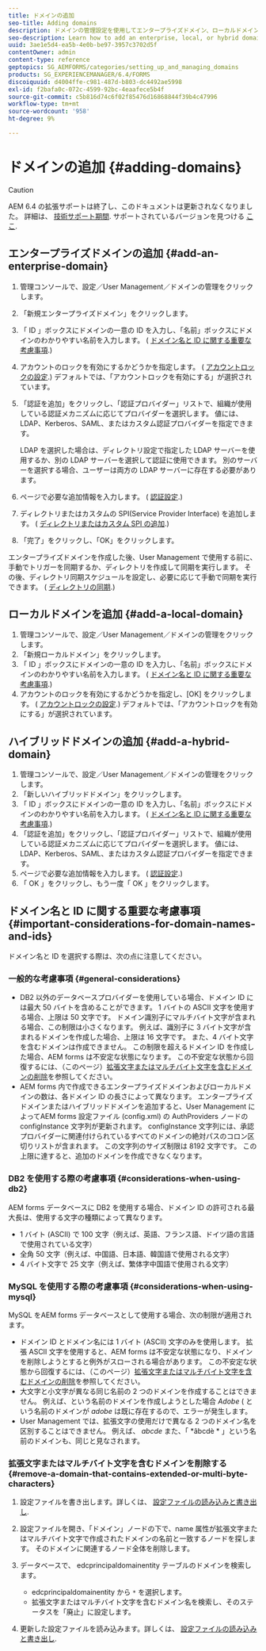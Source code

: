 ```yaml
---
title: ドメインの追加
seo-title: Adding domains
description: ドメインの管理設定を使用してエンタープライズドメイン、ローカルドメインまたはハイブリッドドメインを追加する方法と、ドメイン名および ID に関する一般的な考慮事項について説明します。
seo-description: Learn how to add an enterprise, local, or hybrid domain using Domain Management settings and general considerations for domain names and IDs.
uuid: 3ae1e5d4-ea5b-4e0b-be97-3957c3702d5f
contentOwner: admin
content-type: reference
geptopics: SG_AEMFORMS/categories/setting_up_and_managing_domains
products: SG_EXPERIENCEMANAGER/6.4/FORMS
discoiquuid: d4004ffe-c981-487d-b803-dc4492ae5998
exl-id: f2bafa0c-072c-4599-92bc-4eaafece5b4f
source-git-commit: c5b816d74c6f02f85476d16868844f39b4c47996
workflow-type: tm+mt
source-wordcount: '958'
ht-degree: 9%

---
```


# ドメインの追加 {#adding-domains}

>[!CAUTION]
>
>AEM 6.4 の拡張サポートは終了し、このドキュメントは更新されなくなりました。 詳細は、 [技術サポート期間](https://helpx.adobe.com/jp/support/programs/eol-matrix.html). サポートされているバージョンを見つける [ここ](https://experienceleague.adobe.com/docs/?lang=ja).

## エンタープライズドメインの追加 {#add-an-enterprise-domain}

1. 管理コンソールで、設定／User Management／ドメインの管理をクリックします。
1. 「新規エンタープライズドメイン」をクリックします。
1. 「 ID 」ボックスにドメインの一意の ID を入力し、「名前」ボックスにドメインのわかりやすい名前を入力します。 ( [ドメイン名と ID に関する重要な考慮事項](adding-domains.md#important-considerations-for-domain-names-and-ids).)
1. アカウントのロックを有効にするかどうかを指定します。 ( [アカウントロックの設定](/help/forms/using/admin-help/configure-account-locking-settings.md#configure-account-locking-settings).) デフォルトでは、「アカウントロックを有効にする」が選択されています。
1. 「認証を追加」をクリックし、「認証プロバイダー」リストで、組織が使用している認証メカニズムに応じてプロバイダーを選択します。 値には、LDAP、Kerberos、SAML、またはカスタム認証プロバイダーを指定できます。

   LDAP を選択した場合は、ディレクトリ設定で指定した LDAP サーバーを使用するか、別の LDAP サーバーを選択して認証に使用できます。 別のサーバーを選択する場合、ユーザーは両方の LDAP サーバーに存在する必要があります。

1. ページで必要な追加情報を入力します。 ( [認証設定](/help/forms/using/admin-help/configuring-authentication-providers.md#authentication-settings).)
1. ディレクトリまたはカスタムの SPI(Service Provider Interface) を追加します。 ( [ディレクトリまたはカスタム SPI の追加](/help/forms/using/admin-help/configuring-directories.md#adding-directories-or-custom-spis).)
1. 「完了」をクリックし、「OK」をクリックします。

エンタープライズドメインを作成した後、User Management で使用する前に、手動でトリガーを同期するか、ディレクトリを作成して同期を実行します。 その後、ディレクトリ同期スケジュールを設定し、必要に応じて手動で同期を実行できます。 ( [ディレクトリの同期](/help/forms/using/admin-help/synchronizing-directories.md#synchronizing-directories).)

## ローカルドメインを追加 {#add-a-local-domain}

1. 管理コンソールで、設定／User Management／ドメインの管理をクリックします。
1. 「新規ローカルドメイン」をクリックします。
1. 「 ID 」ボックスにドメインの一意の ID を入力し、「名前」ボックスにドメインのわかりやすい名前を入力します。 ( [ドメイン名と ID に関する重要な考慮事項](adding-domains.md#important-considerations-for-domain-names-and-ids).)
1. アカウントのロックを有効にするかどうかを指定し、[OK] をクリックします。 ( [アカウントロックの設定](/help/forms/using/admin-help/configure-account-locking-settings.md#configure-account-locking-settings).) デフォルトでは、「アカウントロックを有効にする」が選択されています。

## ハイブリッドドメインの追加 {#add-a-hybrid-domain}

1. 管理コンソールで、設定／User Management／ドメインの管理をクリックします。
1. 「新しいハイブリッドドメイン」をクリックします。
1. 「 ID 」ボックスにドメインの一意の ID を入力し、「名前」ボックスにドメインのわかりやすい名前を入力します。 ( [ドメイン名と ID に関する重要な考慮事項](adding-domains.md#important-considerations-for-domain-names-and-ids).)
1. 「認証を追加」をクリックし、「認証プロバイダー」リストで、組織が使用している認証メカニズムに応じてプロバイダーを選択します。 値には、LDAP、Kerberos、SAML、またはカスタム認証プロバイダーを指定できます。
1. ページで必要な追加情報を入力します。 ( [認証設定](/help/forms/using/admin-help/configuring-authentication-providers.md#authentication-settings).)
1. 「 OK 」をクリックし、もう一度「 OK 」をクリックします。

## ドメイン名と ID に関する重要な考慮事項 {#important-considerations-for-domain-names-and-ids}

ドメイン名と ID を選択する際は、次の点に注意してください。

### 一般的な考慮事項 {#general-considerations}

* DB2 以外のデータベースプロバイダーを使用している場合、ドメイン ID には最大 50 バイトを含めることができます。 1 バイトの ASCII 文字を使用する場合、上限は 50 文字です。 ドメイン識別子にマルチバイト文字が含まれる場合、この制限は小さくなります。 例えば、識別子に 3 バイト文字が含まれるドメインを作成した場合、上限は 16 文字です。 また、4 バイト文字を含むドメインは作成できません。 この制限を超えるドメイン ID を作成した場合、AEM forms は不安定な状態になります。 この不安定な状態から回復するには、（このページ）[拡張文字またはマルチバイト文字を含むドメインの削除](adding-domains.md#remove-a-domain-that-contains-extended-or-multi-byte-characters)を参照してください。
* AEM forms 内で作成できるエンタープライズドメインおよびローカルドメインの数は、各ドメイン ID の長さによって異なります。 エンタープライズドメインまたはハイブリッドドメインを追加すると、User Management によってAEM forms 設定ファイル (config.xml) の AuthProviders ノードの configInstance 文字列が更新されます。 configInstance 文字列には、承認プロバイダーに関連付けられているすべてのドメインの絶対パスのコロン区切りリストが含まれます。 この文字列のサイズ制限は 8192 文字です。 この上限に達すると、追加のドメインを作成できなくなります。

### DB2 を使用する際の考慮事項 {#considerations-when-using-db2}

AEM forms データベースに DB2 を使用する場合、ドメイン ID の許可される最大長は、使用する文字の種類によって異なります。

* 1 バイト (ASCII) で 100 文字（例えば、英語、フランス語、ドイツ語の言語で使用されている文字）
* 全角 50 文字（例えば、中国語、日本語、韓国語で使用される文字）
* 4 バイト文字で 25 文字（例えば、繁体字中国語で使用される文字）

### MySQL を使用する際の考慮事項 {#considerations-when-using-mysql}

MySQL をAEM forms データベースとして使用する場合、次の制限が適用されます。

* ドメイン ID とドメイン名には 1 バイト (ASCII) 文字のみを使用します。 拡張 ASCII 文字を使用すると、AEM forms は不安定な状態になり、ドメインを削除しようとすると例外がスローされる場合があります。 この不安定な状態から回復するには、（このページ）[拡張文字またはマルチバイト文字を含むドメインの削除](adding-domains.md#remove-a-domain-that-contains-extended-or-multi-byte-characters)を参照してください。
* 大文字と小文字が異なる同じ名前の 2 つのドメインを作成することはできません。 例えば、という名前のドメインを作成しようとした場合 *Adobe* ( という名前のドメインが *adobe* は既に存在するので、エラーが発生します。
* User Management では、拡張文字の使用だけで異なる 2 つのドメイン名を区別することはできません。 例えば、 *abcde* また、「 *âbcdè * 」という名前のドメインも、同じと見なされます。

### 拡張文字またはマルチバイト文字を含むドメインを削除する {#remove-a-domain-that-contains-extended-or-multi-byte-characters}

1. 設定ファイルを書き出します。詳しくは、 [設定ファイルの読み込みと書き出し](/help/forms/using/admin-help/importing-exporting-configuration-file.md#importing-and-exporting-the-configuration-file).
1. 設定ファイルを開き、「ドメイン」ノードの下で、name 属性が拡張文字またはマルチバイト文字で作成されたドメインの名前と一致するノードを探します。 そのドメインに関連するノード全体を削除します。
1. データベースで、 edcprincipaldomainentity テーブルのドメインを検索します。

   * edcprincipaldomainentity から `*` を選択します。
   * 拡張文字またはマルチバイト文字を含むドメイン名を検索し、そのステータスを「廃止」に設定します。

1. 更新した設定ファイルを読み込みます。詳しくは、 [設定ファイルの読み込みと書き出し](/help/forms/using/admin-help/importing-exporting-configuration-file.md#importing-and-exporting-the-configuration-file).
